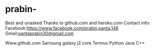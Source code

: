 # prabin-
Best  and unasked 
Thanks to github.com and heroku.com
Contact info:
Facebook:https://www.facebook.com/prabin.panta.148
Gmail:pantaprabin30@gmail.com 

Www.github.com
Samsung galaxy j2 core 
Termux 
Python
Java
C++
